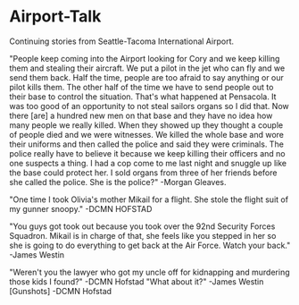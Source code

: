 # Airport-Talk
Continuing stories from Seattle-Tacoma International Airport.

"People keep coming into the Airport looking for Cory and we keep killing them and stealing their aircraft. We put a pilot in the jet who can fly and we send them back. Half the time, people are too afraid to say anything or our pilot kills them. The other half of the time we have to send people out to their base to control the situation. That's what happened at Pensacola. It was too good of an opportunity to not steal sailors organs so I did that. Now there [are] a hundred new men on that base and they have no idea how many people we really killed. When they showed up they thought a couple of people died and we were witnesses. We killed the whole base and wore their uniforms and then called the police and said they were criminals. The police really have to believe it because we keep killing their officers and no one suspects a thing. I had a cop come to me last night and snuggle up like the base could protect her. I sold organs from three of her friends before she called the police. She is the police?" -Morgan Gleaves.

"One time I took Olivia's mother Mikail for a flight. She stole the flight suit of my gunner snoopy." -DCMN HOFSTAD

"You guys got took out because you took over the 92nd Security Forces Squadron. Mikail is in charge of that, she feels like you stepped in her so she is going to do everything to get back at the Air Force. Watch your back." -James Westin

"Weren't you the lawyer who got my uncle off for kidnapping and murdering those kids I found?" -DCMN Hofstad "What about it?" -James Westin [Gunshots] -DCMN Hofstad
